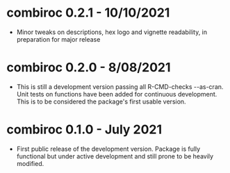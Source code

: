# combiroc 0.2.1 - 10/10/2021

* Minor tweaks on descriptions, hex logo and vignette readability, in preparation for major release

# combiroc 0.2.0 - 8/08/2021

* This is still a development version passing all R-CMD-checks --as-cran. Unit tests on functions have been added for continuous development. This is to be considered the package's first usable version.

# combiroc 0.1.0 - July 2021

* First public release of the development version. Package is fully functional but under active development and still prone to be heavily modified.
